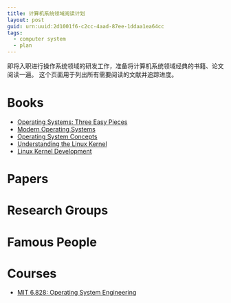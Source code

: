 ```yaml
---
title: 计算机系统领域阅读计划
layout: post
guid: urn:uuid:2d1001f6-c2cc-4aad-87ee-1ddaa1ea64cc
tags:
  - computer system
  - plan
---
```


即将入职进行操作系统领域的研发工作，准备将计算机系统领域经典的书籍、论文阅读一遍。
这个页面用于列出所有需要阅读的文献并追踪进度。

# Books

- [Operating Systems: Three Easy Pieces](http://pages.cs.wisc.edu/~remzi/OSTEP/)
- [Modern Operating Systems](https://book.douban.com/subject/3017583/)
- [Operating System Concepts](https://book.douban.com/subject/10076960/)
- [Understanding the Linux Kernel](https://book.douban.com/subject/1776614/)
- [Linux Kernel Development](https://book.douban.com/subject/3291901/)

# Papers 

# Research Groups

# Famous People

# Courses

- [MIT 6.828: Operating System Engineering](https://pdos.csail.mit.edu/6.828/2014/index.html)
